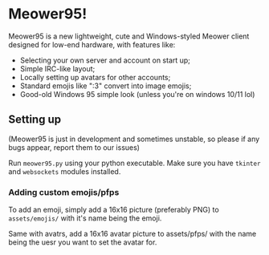 # Meower95!
Meower95 is a new lightweight, cute and Windows-styled Meower client designed for low-end hardware, with features like:
* Selecting your own server and account on start up;
* Simple IRC-like layout;
* Locally setting up avatars for other accounts;
* Standard emojis like ":3" convert into image emojis;
* Good-old Windows 95 simple look (unless you're on windows 10/11 lol)
## Setting up
(Meower95 is just in development and sometimes unstable, so please if any bugs appear, report them to our issues)

Run `meower95.py` using your python executable. Make sure you have `tkinter` and `websockets` modules installed.

### Adding custom emojis/pfps
To add an emoji, simply add a 16x16 picture (preferably PNG) to `assets/emojis/` with it's name being the emoji.

Same with avatrs, add a 16x16 avatar picture to assets/pfps/ with the name being the uesr you want to set the avatar for.
